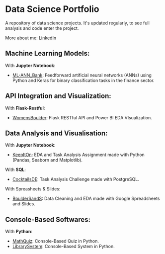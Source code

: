 # Data Science Portfolio

A repository of data science projects. It's updated regularly, to see full analysis and code enter the project.

More about me: [LinkedIn](https://www.linkedin.com/in/nicolecdressler/)

## Machine Learning Models:

With <strong>Jupyter Notebook</strong>:

  * [ML-ANN_Bank](https://github.com/ndressler/Data_Science_Portfolio/tree/main/ML-ANN_Bank): Feedforward artificial neural networks (ANNs) using Python and Keras for binary classification tasks in the finance sector.

## API Integration and Visualization:

With <strong>Flask-Restful</strong>:

  * [WomensBoulder](https://github.com/ndressler/Data_Science_Portfolio/tree/main/WomensBoulder): Flask RESTful API and Power BI EDA VIsualization.

## Data Analysis and Visualisation:

With <strong>Jupyter Notebook</strong>:

  * [KeepItOn](https://github.com/ndressler/Data_Science_Portfolio/tree/main/KeepItOn): EDA and Task Analysis Assignment made with Python (Pandas, Seaborn and Matplotlib).

With <strong>SQL</strong>:

  * [CocktailsDE](https://github.com/ndressler/Data_Science_Portfolio/tree/main/Cocktails_SQL_Analysis): Task Analysis Challenge made with PostgreSQL.

With Spreasheets & Slides:

  * [BoulderSandS](https://github.com/ndressler/Data_Science_Portfolio/tree/main/BoulderSandS): Data Cleaning and EDA made with Google Spreadsheets and Slides.

## Console-Based Softwares:

With <strong>Python</strong>:

  * [MathQuiz](https://github.com/ndressler/Data_Science_Portfolio/tree/main/MathQuiz): Console-Based Quiz in Python.
  * [LibrarySystem](https://github.com/ndressler/Data_Science_Portfolio/tree/main/LibrarySystem): Console-Based System in Python.

